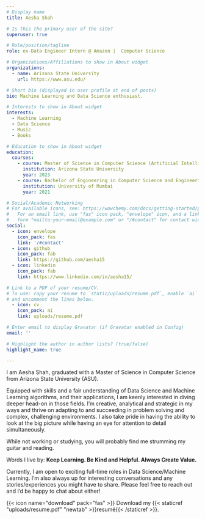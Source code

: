 ```yaml
---
# Display name
title: Aesha Shah

# Is this the primary user of the site?
superuser: true

# Role/position/tagline
role: ex-Data Engineer Intern @ Amazon |  Computer Science

# Organizations/Affiliations to show in About widget
organizations:
  - name: Arizona State University
    url: https://www.asu.edu/

# Short bio (displayed in user profile at end of posts)
bio: Machine Learning and Data Science enthusiast.

# Interests to show in About widget
interests:
  - Machine Learning
  - Data Science
  - Music
  - Books

# Education to show in About widget
education:
  courses:
    - course: Master of Science in Computer Science (Artificial Intelligence)
      institution: Arizona State University
      year: 2023
    - course: Bachelor of Engineering in Computer Science and Engineering
      institution: University of Mumbai
      year: 2021

# Social/Academic Networking
# For available icons, see: https://wowchemy.com/docs/getting-started/page-builder/#icons
#   For an email link, use "fas" icon pack, "envelope" icon, and a link in the
#   form "mailto:your-email@example.com" or "/#contact" for contact widget.
social:
  - icon: envelope
    icon_pack: fas
    link: '/#contact'
  - icon: github
    icon_pack: fab
    link: https://github.com/aesha15
  - icon: linkedin
    icon_pack: fab
    link: https://www.linkedin.com/in/aesha15/

# Link to a PDF of your resume/CV.
# To use: copy your resume to `static/uploads/resume.pdf`, enable `ai` icons in `params.toml`,
# and uncomment the lines below.
  - icon: cv
    icon_pack: ai
    link: uploads/resume.pdf

# Enter email to display Gravatar (if Gravatar enabled in Config)
email: ''

# Highlight the author in author lists? (true/false)
highlight_name: true

---
```




I am Aesha Shah, graduated with a Master of Science in Computer Science from Arizona State University (ASU).

Equipped with skills and a fair understanding of Data Science and Machine Learning algorithms, and their applications, I am keenly interested in diving deeper head-on in those fields. I’m creative, analytical and strategic in my ways and thrive on adapting to and succeeding in problem solving and complex, challenging environments. I also take pride in having the ability to look at the big picture while having an eye for attention to detail simultaneously.

While not working or studying, you will probably find me strumming my guitar and reading.

Words I live by: **Keep Learning. Be Kind and Helpful. Always Create Value.**

Currently, I am open to exciting full-time roles in Data Science/Machine Learning. I’m also always up for interesting conversations and any stories/experiences you might have to share. Please feel free to reach out and I’d be happy to chat about either!





{{< icon name="download" pack="fas" >}} Download my {{< staticref "uploads/resume.pdf" "newtab" >}}resumé{{< /staticref >}}.
